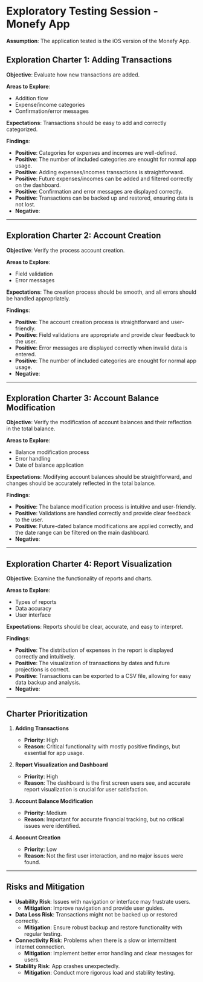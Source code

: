 # Exploratory Testing Session - Monefy App

**Assumption**: The application tested is the iOS version of the Monefy App.

## Exploration Charter 1: Adding Transactions
**Objective**: Evaluate how new transactions are added.

**Areas to Explore**:
- Addition flow
- Expense/income categories
- Confirmation/error messages

**Expectations**: Transactions should be easy to add and correctly categorized.

**Findings**:
- **Positive**: Categories for expenses and incomes are well-defined.
- **Positive**: The number of included categories are enought for normal app usage.
- **Positive**: Adding expenses/incomes transactions is straightforward.
- **Positive**: Future expenses/incomes can be added and filtered correctly on the dashboard.
- **Positive**: Confirmation and error messages are displayed correctly.
- **Positive**: Transactions can be backed up and restored, ensuring data is not lost.
- **Negative**: 

---

## Exploration Charter 2: Account Creation
**Objective**: Verify the process account creation.

**Areas to Explore**:
- Field validation
- Error messages

**Expectations**: The creation process should be smooth, and all errors should be handled appropriately.

**Findings**:
- **Positive**: The account creation process is straightforward and user-friendly.
- **Positive**: Field validations are appropriate and provide clear feedback to the user.
- **Positive**: Error messages are displayed correctly when invalid data is entered.
- **Positive**: The number of included categories are enought for normal app usage.
- **Negative**: 
---

## Exploration Charter 3: Account Balance Modification
**Objective**: Verify the modification of account balances and their reflection in the total balance.

**Areas to Explore**:
- Balance modification process
- Error handling
- Date of balance application

**Expectations**: Modifying account balances should be straightforward, and changes should be accurately reflected in the total balance.

**Findings**:
- **Positive**: The balance modification process is intuitive and user-friendly.
- **Positive**: Validations are handled correctly and provide clear feedback to the user.
- **Positive**: Future-dated balance modifications are applied correctly, and the date range can be filtered on the main dashboard.
- **Negative**: 

---

## Exploration Charter 4: Report Visualization
**Objective**: Examine the functionality of reports and charts.

**Areas to Explore**:
- Types of reports
- Data accuracy
- User interface

**Expectations**: Reports should be clear, accurate, and easy to interpret.

**Findings**:
- **Positive**: The distribution of expenses in the report is displayed correctly and intuitively.
- **Positive**: The visualization of transactions by dates and future projections is correct.
- **Positive**: Transactions can be exported to a CSV file, allowing for easy data backup and analysis.
- **Negative**: 

---

## Charter Prioritization

1. **Adding Transactions**
    - **Priority**: High
    - **Reason**: Critical functionality with mostly positive findings, but essential for app usage.

2. **Report Visualization and Dashboard**
    - **Priority**: High
    - **Reason**: The dashboard is the first screen users see, and accurate report visualization is crucial for user satisfaction.

3. **Account Balance Modification**
    - **Priority**: Medium
    - **Reason**: Important for accurate financial tracking, but no critical issues were identified.

4. **Account Creation**
    - **Priority**: Low
    - **Reason**: Not the first user interaction, and no major issues were found.

---

## Risks and Mitigation
- **Usability Risk**: Issues with navigation or interface may frustrate users.
  - **Mitigation**: Improve navigation and provide user guides.
- **Data Loss Risk**: Transactions might not be backed up or restored correctly.
  - **Mitigation**: Ensure robust backup and restore functionality with regular testing.
- **Connectivity Risk**: Problems when there is a slow or intermittent internet connection.
  - **Mitigation**: Implement better error handling and clear messages for users.
- **Stability Risk**: App crashes unexpectedly.
  - **Mitigation**: Conduct more rigorous load and stability testing.
